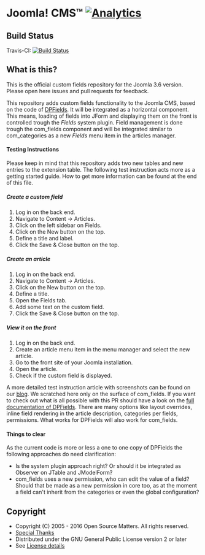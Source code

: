 Joomla! CMS™ [![Analytics](https://ga-beacon.appspot.com/UA-544070-3/joomla-cms/readme)](https://github.com/igrigorik/ga-beacon)
====================

Build Status
---------------------
Travis-CI: [![Build Status](https://travis-ci.org/joomla-projects/custom-fields.svg?branch=custom-fields)](https://travis-ci.org/joomla-projects/custom-fields)

What is this?
---------------------
This is the official custom fields repository for the Joomla 3.6 version. Please open here issues and pull requests for feedback.

This repository adds custom fields functionality to the Joomla CMS, based on the code of [DPFields](https://github.com/Digital-Peak/DPFields). It will be integrated as a horizontal component. This means, loading of fields into JForm and displaying them on the front is controlled trough the _Fields_ system plugin. Field management is done trough the com_fields component and will be integrated similar to com_categories as a new _Fields_ menu item in the articles manager.

#### Testing Instructions
Please keep in mind that this repository adds two new tables and new entries to the extension table. The following test instruction acts more as a getting started guide. How to get more information can be found at the end of this file.

##### Create a custom field
1. Log in on the back end.
2. Navigate to Content -> Articles.
3. Click on the left sidebar on Fields.
4. Click on the New button on the top.
5. Define a title and label.
6. Click the Save & Close button on the top.

##### Create an article
1. Log in on the back end.
2. Navigate to Content -> Articles.
3. Click on the New button on the top.
4. Define a title.
5. Open the Fields tab.
6. Add some text on the custom field.
7. Click the Save & Close button on the top.

##### View it on the front
1. Log in on the back end.
2. Create an article menu item in the menu manager and select the new article.
3. Go to the front site of your Joomla installation.
4. Open the article.
5. Check if the custom field is displayed.

A more detailed test instruction article with screenshots can be found on our [blog](https://joomla.digital-peak.com/blog/198-custom-fields-in-joomla-3-6). We scratched here only on the surface of com_fields. If you want to check out what is all possible with this PR should have a look on the [full documentation of DPFields](https://joomla.digital-peak.com/documentation/162-dpfields). There are many options like layout overrides, inline field rendering in the article description, categories per fields, permissions. What works for DPFields will also work for com_fields.

#### Things to clear
As the current code is more or less a one to one copy of DPFields the following approaches do need clarification:
- Is the system plugin approach right? Or should it be integrated as Observer on JTable and JModelForm?
- com_fields uses a new permission, who can edit the value of a field? Should that be made as a new permission in core too, as at the moment a field can't inherit from the categories or even the global configuration?


Copyright
---------------------
* Copyright (C) 2005 - 2016 Open Source Matters. All rights reserved.
* [Special Thanks](https://docs.joomla.org/Joomla!_Credits_and_Thanks)
* Distributed under the GNU General Public License version 2 or later
* See [License details](https://docs.joomla.org/Joomla_Licenses)
